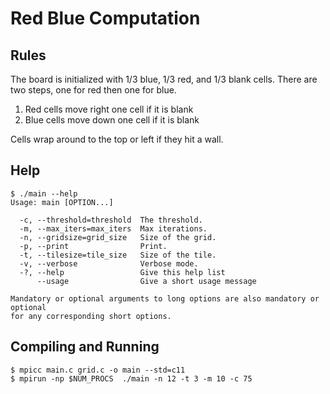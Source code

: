 # Red Blue Computation

## Rules
The board is initialized with 1/3 blue, 1/3 red, and 1/3 blank cells. There are
two steps, one for red then one for blue.

 1. Red cells move right one cell if it is blank
 2. Blue cells move down one cell if it is blank

Cells wrap around to the top or left if they hit a wall.

## Help

```
$ ./main --help
Usage: main [OPTION...]

  -c, --threshold=threshold  The threshold.
  -m, --max_iters=max_iters  Max iterations.
  -n, --gridsize=grid_size   Size of the grid.
  -p, --print                Print.
  -t, --tilesize=tile_size   Size of the tile.
  -v, --verbose              Verbose mode.
  -?, --help                 Give this help list
      --usage                Give a short usage message

Mandatory or optional arguments to long options are also mandatory or optional
for any corresponding short options.
```

## Compiling and Running

```
$ mpicc main.c grid.c -o main --std=c11
$ mpirun -np $NUM_PROCS  ./main -n 12 -t 3 -m 10 -c 75
```


